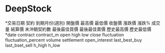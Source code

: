 # DeepStock

*交易日期	契約	到期月份(週別)	開盤價	最高價	最低價	收盤價	漲跌價	漲跌%	成交量	結算價	未沖銷契約數	最後最佳買價	最後最佳賣價	歷史最高價	歷史最低價
*date	contract	contract_m	open	high	low	close	fluctuation	fluctuation_percent	volume	settlement	open_interest	last_best_buy	last_bset_sell	h_high	h_low


